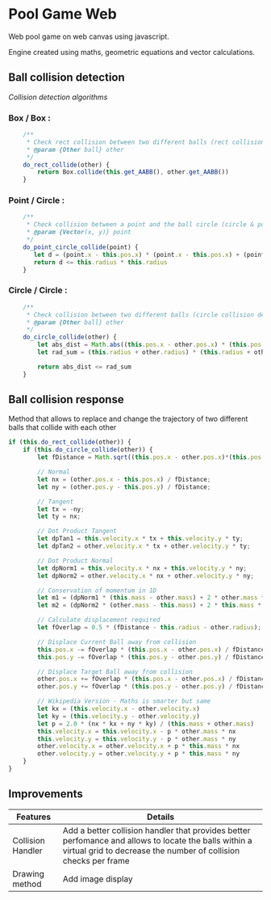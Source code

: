 # Pool Game Web
Web pool game on web canvas using javascript.

Engine created using maths, geometric equations and vector calculations.

## Ball collision detection
_Collision detection algorithms_

### Box / Box :
```javascript
	/**
	 * Check rect collision between two different balls (rect collision detection)
	 * @param {Other ball} other 
	 */
	do_rect_collide(other) {
		return Box.collide(this.get_AABB(), other.get_AABB())
	}
```

### Point / Circle :
```javascript
	/**
	 * Check collision between a point and the ball circle (circle & point collision detection)
	 * @param {Vector(x, y)} point 
	 */
	do_point_circle_collide(point) {
	   let d = (point.x - this.pos.x) * (point.x - this.pos.x) + (point.y - this.pos.y) * (point.y - this.pos.y)
	   return d <= this.radius * this.radius
	}
```

### Circle / Circle :
```javascript
	/**
	 * Check collision between two different balls (circle collision detection)
	 * @param {Other ball} other 
	 */
	do_circle_collide(other) {
		let abs_dist = Math.abs((this.pos.x - other.pos.x) * (this.pos.x - other.pos.x) + (this.pos.y - other.pos.y) * (this.pos.y - other.pos.y))
		let rad_sum = (this.radius + other.radius) * (this.radius + other.radius)

		return abs_dist <= rad_sum
	}
```

## Ball collision response
Method that allows to replace and change the trajectory of two different balls that collide with each other

```javascript
if (this.do_rect_collide(other)) {
	if (this.do_circle_collide(other)) {
		let fDistance = Math.sqrt((this.pos.x - other.pos.x)*(this.pos.x - other.pos.x) + (this.pos.y - other.pos.y)*(this.pos.y - other.pos.y));

		// Normal
		let nx = (other.pos.x - this.pos.x) / fDistance;
		let ny = (other.pos.y - this.pos.y) / fDistance;

		// Tangent
		let tx = -ny;
		let ty = nx;

		// Dot Product Tangent
		let dpTan1 = this.velocity.x * tx + this.velocity.y * ty;
		let dpTan2 = other.velocity.x * tx + other.velocity.y * ty;

		// Dot Product Normal
		let dpNorm1 = this.velocity.x * nx + this.velocity.y * ny;
		let dpNorm2 = other.velocity.x * nx + other.velocity.y * ny;

		// Conservation of momentum in 1D
		let m1 = (dpNorm1 * (this.mass - other.mass) + 2 * other.mass * dpNorm2) / (this.mass + other.mass);
		let m2 = (dpNorm2 * (other.mass - this.mass) + 2 * this.mass * dpNorm1) / (this.mass + other.mass);

		// Calculate displacement required
		let fOverlap = 0.5 * (fDistance - this.radius - other.radius);

		// Displace Current Ball away from collision
		this.pos.x -= fOverlap * (this.pos.x - other.pos.x) / fDistance;
		this.pos.y -= fOverlap * (this.pos.y - other.pos.y) / fDistance;

		// Displace Target Ball away from collision
		other.pos.x += fOverlap * (this.pos.x - other.pos.x) / fDistance;
		other.pos.y += fOverlap * (this.pos.y - other.pos.y) / fDistance;

		// Wikipedia Version - Maths is smarter but same
		let kx = (this.velocity.x - other.velocity.x)
		let ky = (this.velocity.y - other.velocity.y)
		let p = 2.0 * (nx * kx + ny * ky) / (this.mass + other.mass)
		this.velocity.x = this.velocity.x - p * other.mass * nx
		this.velocity.y = this.velocity.y - p * other.mass * ny
		other.velocity.x = other.velocity.x + p * this.mass * nx
		other.velocity.y = other.velocity.y + p * this.mass * ny
	}
}
```

## Improvements
Features | Details
------------ | -------------
Collision Handler | Add a better collision handler that provides better perfomance and allows to locate the balls within a virtual grid to decrease the number of collision checks per frame
Drawing method | Add image display
